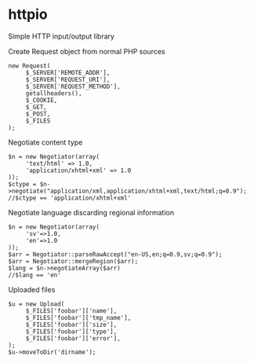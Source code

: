 httpio
======

Simple HTTP input/output library

Create Request object from normal PHP sources

    new Request(
         $_SERVER['REMOTE_ADDR'],
         $_SERVER['REQUEST_URI'],
         $_SERVER['REQUEST_METHOD'],
         getallheaders(),
         $_COOKIE,
         $_GET,
         $_POST,
         $_FILES
    );

Negotiate content type

    $n = new Negotiator(array(
         'text/html' => 1.0,
         'application/xhtml+xml' => 1.0
    ));
    $ctype = $n->negotiate("application/xml,application/xhtml+xml,text/html;q=0.9");
    //$ctype == 'application/xhtml+xml'

Negotiate language discarding regional information

    $n = new Negotiator(array(
         'sv'=>1.0,
         'en'=>1.0
    ));
    $arr = Negotiator::parseRawAccept("en-US,en;q=0.9,sv;q=0.9");
    $arr = Negotiator::mergeRegion($arr);
    $lang = $n->negotiateArray($arr)
    //$lang == 'en'

Uploaded files

    $u = new Upload(
         $_FILES['foobar']['name'],
         $_FILES['foobar']['tmp_name'],
         $_FILES['foobar']['size'],
         $_FILES['foobar']['type'],
         $_FILES['foobar']['error'],
    );
    $u->moveToDir('dirname');

